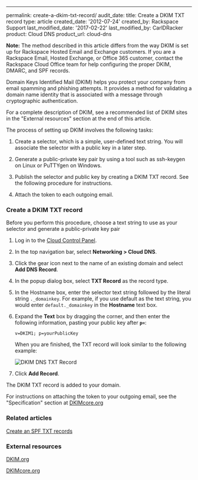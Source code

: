 ---
permalink: create-a-dkim-txt-record/
audit_date:
title: Create a DKIM TXT record
type: article
created_date: '2012-07-24'
created_by: Rackspace Support
last_modified_date: '2017-02-22'
last_modified_by: CarlDRacker
product: Cloud DNS
product_url: cloud-dns

**Note:** The method described in this article differs from the way DKIM is set up for
Rackspace Hosted Email and Exchange customers. If you are a Rackspace Email, Hosted
Exchange, or Office 365 customer, contact the Rackspace Cloud Office team for help
configuring the proper DKIM, DMARC, and SPF records.

Domain Keys Identified Mail (DKIM) helps you protect your company from
email spamming and phishing attempts. It provides a method for
validating a domain name identity that is associated with a message
through cryptographic authentication.

For a complete description of DKIM, see a recommended list of DKIM sites
in the "External resources" section at the end of this article.

The process of setting up DKIM involves the following tasks:

1.  Create a selector, which is a simple, user-defined text string. You will associate the selector with a public key in a later step.

2.  Generate a public-private key pair by using a tool such as ssh-keygen on Linux or PuTTYgen on Windows.

3.  Publish the selector and public key by creating a DKIM TXT record. See the following procedure for instructions. 

4.  Attach the token to each outgoing email.


### Create a DKIM TXT record

Before you perform this procedure, choose a text string to use as your selector and
generate a public-private key pair


1.  Log in to the [Cloud Control Panel](https://mycloud.rackspace.com/).

2.  In the top navigation bar, select **Networking > Cloud DNS**.

3.  Click the gear icon next to the name of an existing domain and
    select **Add DNS Record**.
    
4.  In the popup dialog box, select **TXT Record** as the record type.

5.  In the Hostname box, enter the selector text string followed by the literal string `._domainkey`. For example, if you use default as the text string, you would enter `default._domainkey` in the **Hostname** text box. 


6.  Expand the **Text** box by dragging the corner, and then enter the following information, pasting your public key after **`p=`**:

        v=DKIM1; p=yourPublicKey

    When you are finished, the TXT record will look similar to the following example:

    <img src="{% asset_path cloud-dns/create-a-dkim-txt-record/Add%20DKIM%20DNS%20TXT%20Record.png %}" alt="DKIM DNS TXT Record" />

7.  Click **Add Record**.

The DKIM TXT record is added to your domain.

For instructions on attaching the token to your outgoing email, see the "Specification" section at
[DKIMcore.org](http://dkimcore.org/)

### Related articles

[Create an SPF TXT records](/how-to/create-an-spf-txt-record)

### External resources

[DKIM.org](http://www.dkim.org)

[DKIMcore.org](http://dkimcore.org/specification.html)
